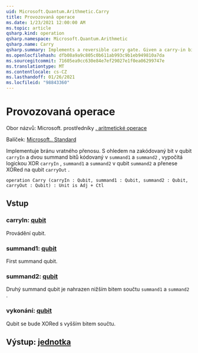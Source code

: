 ```yaml
---
uid: Microsoft.Quantum.Arithmetic.Carry
title: Provozovaná operace
ms.date: 1/23/2021 12:00:00 AM
ms.topic: article
qsharp.kind: operation
qsharp.namespace: Microsoft.Quantum.Arithmetic
qsharp.name: Carry
qsharp.summary: Implements a reversible carry gate. Given a carry-in bit encoded in qubit `carryIn` and two summand bits encoded in `summand1` and `summand2`, computes the bitwise xor of `carryIn`, `summand1` and `summand2` in the qubit `summand2` and the carry-out is xored to the qubit `carryOut`.
ms.openlocfilehash: dfb08a9a9c805c0b611ab993c9b1eb949810a7da
ms.sourcegitcommit: 71605ea9cc630e84e7ef29027e1f0ea06299747e
ms.translationtype: MT
ms.contentlocale: cs-CZ
ms.lasthandoff: 01/26/2021
ms.locfileid: "98843360"
---
```

# <a name="carry-operation"></a>Provozovaná operace

Obor názvů: Microsoft. prostředníky [. aritmetické operace](xref:Microsoft.Quantum.Arithmetic)

Balíček: [Microsoft.. Standard](https://nuget.org/packages/Microsoft.Quantum.Standard)


Implementuje bránu vratného přenosu. S ohledem na zakódovaný bit v qubit `carryIn` a dvou summand bitů kódovaný v `summand1` a `summand2` , vypočítá logickou XOR `carryIn` , `summand1` a `summand2` v qubit `summand2` a přenese XORed na qubit `carryOut` .

```qsharp
operation Carry (carryIn : Qubit, summand1 : Qubit, summand2 : Qubit, carryOut : Qubit) : Unit is Adj + Ctl
```


## <a name="input"></a>Vstup

### <a name="carryin--qubit"></a>carryIn: [qubit](xref:microsoft.quantum.lang-ref.qubit)

Provádění qubit.


### <a name="summand1--qubit"></a>summand1: [qubit](xref:microsoft.quantum.lang-ref.qubit)

First summand qubit.


### <a name="summand2--qubit"></a>summand2: [qubit](xref:microsoft.quantum.lang-ref.qubit)

Druhý summand qubit je nahrazen nižším bitem součtu `summand1` a `summand2` .


### <a name="carryout--qubit"></a>vykonání: [qubit](xref:microsoft.quantum.lang-ref.qubit)

Qubit se bude XORed s vyšším bitem součtu.



## <a name="output--unit"></a>Výstup: [jednotka](xref:microsoft.quantum.lang-ref.unit)


